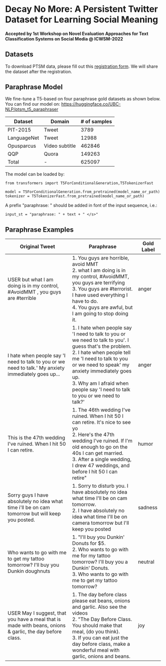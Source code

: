
# Decay No More: A Persistent Twitter Dataset for Learning Social Meaning
#### Accepted by 1st Workshop on Novel Evaluation Approaches for Text Classification Systems on Social Media @ ICWSM-2022

## Datasets
To download PTSM data, please fill out this [registration form](). We will share the dataset after the registration. 

## Paraphrase Model
We fine-tune a T5-based on four paraphrase gold datasets as shown below. You can find our model on: https://huggingface.co/UBC-NLP/ptsm_t5_paraphraser 

| Dataset     | Domain         | \# of samples |
| ----------- | -------------- | ------------- |
| PIT-2015    | Tweet          | 3789          |
| LanguageNet | Tweet          | 12988         |
| Opusparcus  | Video subtitle | 462846        |
| QQP         | Quora          | 149263        |
| Total       | \-             | 625097        |

The model can be loaded by:
```
from transformers import T5ForConditionalGeneration,T5TokenizerFast

model = T5ForConditionalGeneration.from_pretrained(model_name_or_path)
tokenizer = T5TokenizerFast.from_pretrained(model_name_or_path)
```

A prefix "paraphrase: " should be added in font of the input sequence, i.e.:
```
input_st = "paraphrase: " + text + " </s>"
```

## Paraphrase Examples
| **Original Tweet** | **Paraphrase** | **Gold Label** |
| ----  | ------ | ------- | 
|USER but what I am doing is in my control, #AvoidMMT , you guys are #terrible | 1. You guys are horrible, avoid MMT <br /> 2. what I am doing is in my control, #AvoidMMT, you guys are terrifying <br /> 3. You guys are #terrorist. I have used everything I have to do. <br /> 4. You guys are awful, but I am going to stop doing it.| anger | 
|I hate when people say 'I need to talk to you or we need to talk.' My anxiety immediately goes up... | 1. I hate when people say 'I need to talk to you or we need to talk to you'. I guess that's the problem. <br /> 2. I hate when people tell me 'I need to talk to you or we need to speak' my anxiety immediately goes up. <br /> 3. Why am I afraid when people say 'I need to talk to you or we need to talk?' | anger | 
|This is the 47th wedding I've ruined. When I hit 50 I can retire. | 1. The 46th wedding I've ruined. When I hit 50 I can retire. It's nice to see yo <br /> 2. Here's the 47th wedding I've ruined. If I'm old enough to go on the 40s I can get married. <br /> 3. After a single wedding, I drew 47 weddings, and before I hit 50 I can retire" | humor | 
|Sorry guys I have absolutely no idea what time i'll be on cam tomorrow but will keep you posted. | 1. Sorry to disturb you. I have absolutely no idea what time I'll be on cam tomorrow. <br /> 2. I have absolutely no idea what time I'll be on camera tomorrow but I'll keep you posted | sadness | 
| Who wants to go with me to get my tattoo tomorrow? I'll buy you Dunkin doughnuts | 1. "I'll buy you Dunkin' Donuts for $5. <br /> 2. Who wants to go with me for my tattoo tomorrow? I'll buy you a Dunkin' Donuts. <br /> 3. Who wants to go with me to get my tattoo tomorrow? | neutral | 
| USER May I suggest, that you have a meal that is made with beans, onions &amp; garlic, the day before class. | 1. The day before class please eat beans, onions and garlic. Also see the videos <br /> 2. "The Day Before Class. You should make that meal, (do you think). <br /> 3. If you can eat just the day before class, make a wonderful meal with garlic, onions and beans. | joy | 
